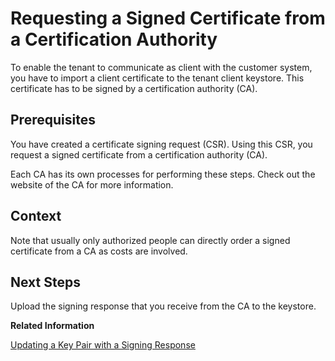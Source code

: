 <!-- copy2a19480024bc456887c64f3f850616f3 -->

# Requesting a Signed Certificate from a Certification Authority

To enable the tenant to communicate as client with the customer system, you have to import a client certificate to the tenant client keystore. This certificate has to be signed by a certification authority \(CA\).



## Prerequisites

You have created a certificate signing request \(CSR\). Using this CSR, you request a signed certificate from a certification authority \(CA\).

Each CA has its own processes for performing these steps. Check out the website of the CA for more information.



## Context

Note that usually only authorized people can directly order a signed certificate from a CA as costs are involved.



<a name="copy2a19480024bc456887c64f3f850616f3__postreq_kmt_4vf_gfb"/>

## Next Steps

Upload the signing response that you receive from the CA to the keystore.

**Related Information**  


[Updating a Key Pair with a Signing Response](../50-Development/updating-a-key-pair-with-a-signing-response-4242f01.md "Upload a signing response from a certification authority and use it to update the key pair in your keystore, keeping the alias of the keystore entry unchanged.")

